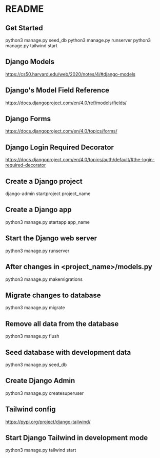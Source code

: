 # README

## Get Started

python3 manage.py seed_db
python3 manage.py runserver
python3 manage.py tailwind start

## Django Models

<https://cs50.harvard.edu/web/2020/notes/4/#django-models>

## Django's Model Field Reference

<https://docs.djangoproject.com/en/4.0/ref/models/fields/>

## Django Forms

<https://docs.djangoproject.com/en/4.0/topics/forms/>

## Django Login Required Decorator

<https://docs.djangoproject.com/en/4.0/topics/auth/default/#the-login-required-decorator>

## Create a Django project

django-admin startproject project_name

## Create a Django app

python3 manage.py startapp app_name

## Start the Django web server

python3 manage.py runserver

## After changes in <project_name>/models.py

python3 manage.py makemigrations

## Migrate changes to database

python3 manage.py migrate

## Remove all data from the database

python3 manage.py flush

## Seed database with development data

python3 manage.py seed_db

## Create Django Admin

python3 manage.py createsuperuser

## Tailwind config

<https://pypi.org/project/django-tailwind/>

## Start Django Tailwind in development mode

python3 manage.py tailwind start
